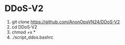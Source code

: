 # DDoS-V2
1. git clone https://github.com/AnonOpsVN24/DDoS-V2
2. cd DDoS-V2
3. chmod +x *
4. ./script_ddos.bashrc

